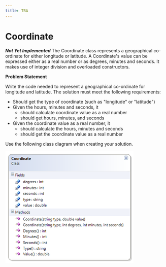 ```yaml
---
title: TBA
---
```

# Coordinate

***Not Yet Implemented*** The Coordinate class represents a geographical co-ordinate for either longitude or latitude. A Coordinate's value can be expressed either as a real number or as degrees, minutes and seconds. It makes use of integer division and overloaded constructors.

**Problem Statement**

Write the code needed to represent a geographical co-ordinate for longitude and latitude. The solution must meet the following requirements:

* Should get the type of coordinate (such as "longitude" or "latitude")
* Given the hours, minutes and seconds, it
  * should calculate coordinate value as a real number
  * should get hours, minutes, and seconds
* Given the coordinate value as a real number, it
  * should calculate the hours, minutes and seconds
  * should get the coordinate value as a real number

Use the following class diagram when creating your solution.

![Coordinate Class Diagram](./E-Coordinate.png)

